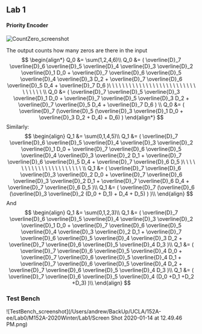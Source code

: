 ## Lab 1

#### Priority Encoder

![CountZero_screenshot](/Users/andrew/BackUp/UCLA/152A-ee/Lab0/M152A-2020Winter/Lab1/CountZero_screenshot.png)

The output counts how many zeros are there in the input
$$
\begin{align*}
Q_0 &= \sum(1,2,4,6)\\
Q_0 &= (
						\overline{D}_7 \overline{D}_6 \overline{D}_5 \overline{D}_4 
						\overline{D}_3 \overline{D}_2 \overline{D}_1 D_0 +
						\overline{D}_7 \overline{D}_6 \overline{D}_5 \overline{D}_4 
						\overline{D}_3 D_2 +
						\overline{D}_7 \overline{D}_6 \overline{D}_5 D_4 +
						\overline{D}_7 D_6
						)\ \ \ \ \ \ \ \ \ \ \ \ \ \ \ \ \ \ \ \ \ \ \ \ \ \ \ \ \ \ \ \  \\ 
Q_0 &= (
						\overline{D}_7 \overline{D}_5 \overline{D}_3 \overline{D}_1 D_0 +
						\overline{D}_7 \overline{D}_5 \overline{D}_3 D_2 +
						\overline{D}_7 \overline{D}_5 D_4 +
						\overline{D}_7 D_6
						)	\\
Q_0 &= (
						\overline{D}_7 (\overline{D}_5 (\overline{D}_3 \overline{D}_1 D_0 +
						 \overline{D}_3 D_2 +
						 D_4) +
						D_6)
						)
\end{align*}
$$
Similarly:
$$
\begin{align}
Q_1 &= \sum(0,1,4,5)\\
Q_1 &= (
						\overline{D}_7 \overline{D}_6 \overline{D}_5 \overline{D}_4 
						\overline{D}_3 \overline{D}_2 \overline{D}_1 D_0 +
						\overline{D}_7 \overline{D}_6 \overline{D}_5 \overline{D}_4 
						\overline{D}_3 \overline{D}_2 D_1 +
						\overline{D}_7 \overline{D}_6 \overline{D}_5 D_4 +
						\overline{D}_7 \overline{D}_6 D_5
						)\ \ \ \ \ \ \  \ \ \ \ \ \ \ \ \ \ \ \ \ \ \   \\
Q_1 &= (
						\overline{D}_7 \overline{D}_6 \overline{D}_3 \overline{D}_2 D_0 +
						\overline{D}_7 \overline{D}_6 \overline{D}_3 \overline{D}_2 D_1 +
						\overline{D}_7 \overline{D}_6 D_4 +
						\overline{D}_7 \overline{D}_6 D_5
						)\\
Q_1 &= (
						\overline{D}_7 
						(\overline{D}_6 (\overline{D}_3 \overline{D}_2 (D_0 +
						  D_1) +
						  D_4 +
						  D_5)
						 )
						)\\
\end{align}
$$
And
$$
\begin{align}
Q_1 &= \sum(0,1,2,3)\\
Q_1 &= (
						\overline{D}_7 \overline{D}_6 \overline{D}_5 \overline{D}_4 
						\overline{D}_3 \overline{D}_2 \overline{D}_1 D_0 +
						\overline{D}_7 \overline{D}_6 \overline{D}_5 \overline{D}_4 
						\overline{D}_3 \overline{D}_2 D_1 +
						\overline{D}_7 \overline{D}_6 \overline{D}_5 \overline{D}_4 
						\overline{D}_3 D_2 +
						\overline{D}_7 \overline{D}_6 \overline{D}_5 \overline{D}_4 
						D_3
						)\\
Q_1 &= (
						\overline{D}_7 \overline{D}_6 \overline{D}_5 \overline{D}_4 
					  D_0 +
						\overline{D}_7 \overline{D}_6 \overline{D}_5 \overline{D}_4 
						D_1 +
						\overline{D}_7 \overline{D}_6 \overline{D}_5 \overline{D}_4 
						D_2 +
						\overline{D}_7 \overline{D}_6 \overline{D}_5 \overline{D}_4 
						D_3
						)\\
Q_1 &= (
						\overline{D}_7 \overline{D}_6 \overline{D}_5 \overline{D}_4 
					  (D_0 +D_1 +D_2 +D_3)
						)\\
\end{align}
$$


### Test Bench

![TestBench_screenshot](/Users/andrew/BackUp/UCLA/152A-ee/Lab0/M152A-2020Winter/Lab1/Screen Shot 2020-01-14 at 12.49.46 PM.png)